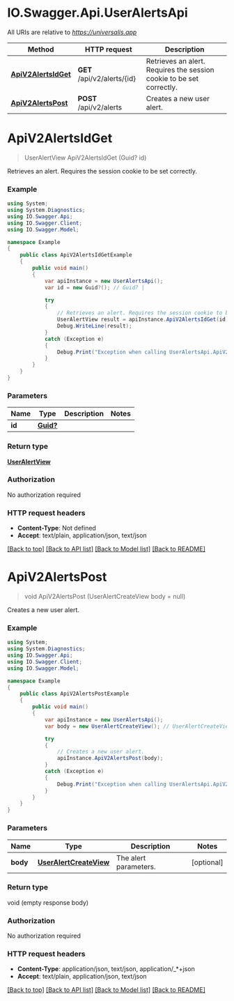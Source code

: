 # IO.Swagger.Api.UserAlertsApi

All URIs are relative to *https://universalis.app*

Method | HTTP request | Description
------------- | ------------- | -------------
[**ApiV2AlertsIdGet**](UserAlertsApi.md#apiv2alertsidget) | **GET** /api/v2/alerts/{id} | Retrieves an alert. Requires the session cookie to be set correctly.
[**ApiV2AlertsPost**](UserAlertsApi.md#apiv2alertspost) | **POST** /api/v2/alerts | Creates a new user alert.


<a name="apiv2alertsidget"></a>
# **ApiV2AlertsIdGet**
> UserAlertView ApiV2AlertsIdGet (Guid? id)

Retrieves an alert. Requires the session cookie to be set correctly.

### Example
```csharp
using System;
using System.Diagnostics;
using IO.Swagger.Api;
using IO.Swagger.Client;
using IO.Swagger.Model;

namespace Example
{
    public class ApiV2AlertsIdGetExample
    {
        public void main()
        {
            var apiInstance = new UserAlertsApi();
            var id = new Guid?(); // Guid? | 

            try
            {
                // Retrieves an alert. Requires the session cookie to be set correctly.
                UserAlertView result = apiInstance.ApiV2AlertsIdGet(id);
                Debug.WriteLine(result);
            }
            catch (Exception e)
            {
                Debug.Print("Exception when calling UserAlertsApi.ApiV2AlertsIdGet: " + e.Message );
            }
        }
    }
}
```

### Parameters

Name | Type | Description  | Notes
------------- | ------------- | ------------- | -------------
 **id** | [**Guid?**](Guid?.md)|  | 

### Return type

[**UserAlertView**](UserAlertView.md)

### Authorization

No authorization required

### HTTP request headers

 - **Content-Type**: Not defined
 - **Accept**: text/plain, application/json, text/json

[[Back to top]](#) [[Back to API list]](../README.md#documentation-for-api-endpoints) [[Back to Model list]](../README.md#documentation-for-models) [[Back to README]](../README.md)

<a name="apiv2alertspost"></a>
# **ApiV2AlertsPost**
> void ApiV2AlertsPost (UserAlertCreateView body = null)

Creates a new user alert.

### Example
```csharp
using System;
using System.Diagnostics;
using IO.Swagger.Api;
using IO.Swagger.Client;
using IO.Swagger.Model;

namespace Example
{
    public class ApiV2AlertsPostExample
    {
        public void main()
        {
            var apiInstance = new UserAlertsApi();
            var body = new UserAlertCreateView(); // UserAlertCreateView | The alert parameters. (optional) 

            try
            {
                // Creates a new user alert.
                apiInstance.ApiV2AlertsPost(body);
            }
            catch (Exception e)
            {
                Debug.Print("Exception when calling UserAlertsApi.ApiV2AlertsPost: " + e.Message );
            }
        }
    }
}
```

### Parameters

Name | Type | Description  | Notes
------------- | ------------- | ------------- | -------------
 **body** | [**UserAlertCreateView**](UserAlertCreateView.md)| The alert parameters. | [optional] 

### Return type

void (empty response body)

### Authorization

No authorization required

### HTTP request headers

 - **Content-Type**: application/json, text/json, application/_*+json
 - **Accept**: text/plain, application/json, text/json

[[Back to top]](#) [[Back to API list]](../README.md#documentation-for-api-endpoints) [[Back to Model list]](../README.md#documentation-for-models) [[Back to README]](../README.md)


